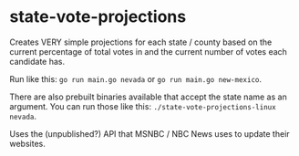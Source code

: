 # state-vote-projections

Creates VERY simple projections for each state / county based on the current
percentage of total votes in and the current number of votes each candidate has.

Run like this: `go run main.go nevada` or `go run main.go new-mexico`.

There are also prebuilt binaries available that accept the state name as an argument.
You can run those like this: `./state-vote-projections-linux nevada`.

Uses the (unpublished?) API that MSNBC / NBC News uses to update their websites.
